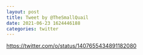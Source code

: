 ```yaml
--- 
layout: post 
title: Tweet by @TheSmallQuail 
date: 2021-06-23 1624446188 
categories: twitter 
--- 
```

https://twitter.com/o/status/1407655434891182080